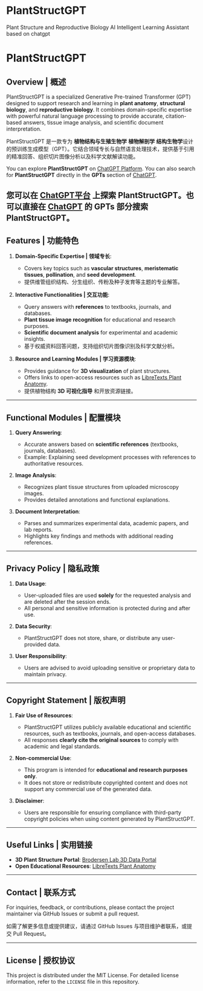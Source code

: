 # PlantStructGPT
Plant Structure and Reproductive Biology AI Intelligent Learning Assistant based on chatgpt
# PlantStructGPT

## Overview | 概述

PlantStructGPT is a specialized Generative Pre-trained Transformer (GPT) designed to support research and learning in **plant anatomy**, **structural biology**, and **reproductive biology**. It combines domain-specific expertise with powerful natural language processing to provide accurate, citation-based answers, tissue image analysis, and scientific document interpretation.

PlantStructGPT 是一款专为 **植物结构与生殖生物学** **植物解剖学** **结构生物学**设计的预训练生成模型（GPT）。它结合领域专长与自然语言处理技术，提供基于引用的精准回答、组织切片图像分析以及科学文献解读功能。

You can explore **PlantStructGPT** on [ChatGPT Platform](https://chatgpt.com/g/g-67501e6d71408191b34d9bd94416def7-plantstructgpt). You can also search for **PlantStructGPT** directly in the **GPTs** section of [ChatGPT](https://chatgpt.com/gpts).

您可以在 [ChatGPT平台](https://chatgpt.com/g/g-67501e6d71408191b34d9bd94416def7-plantstructgpt) 上探索 **PlantStructGPT**。也可以直接在 [ChatGPT](https://chatgpt.com/gpts) 的 **GPTs** 部分搜索 **PlantStructGPT**。
---

## Features | 功能特色

1. **Domain-Specific Expertise | 领域专长**:
   - Covers key topics such as **vascular structures**, **meristematic tissues**, **pollination**, and **seed development**.
   - 提供维管组织结构、分生组织、传粉及种子发育等主题的专业解答。

2. **Interactive Functionalities | 交互功能**:
   - Query answers with **references** to textbooks, journals, and databases.
   - **Plant tissue image recognition** for educational and research purposes.
   - **Scientific document analysis** for experimental and academic insights.
   - 基于权威资料回答问题，支持组织切片图像识别及科学文献分析。

3. **Resource and Learning Modules | 学习资源模块**:
   - Provides guidance for **3D visualization** of plant structures.
   - Offers links to open-access resources such as [LibreTexts Plant Anatomy](https://bio.libretexts.org).
   - 提供植物结构 **3D 可视化指导** 和开放资源链接。

---

## Functional Modules | 配置模块

1. **Query Answering**:
   - Accurate answers based on **scientific references** (textbooks, journals, databases).
   - Example: Explaining seed development processes with references to authoritative resources.
   
2. **Image Analysis**:
   - Recognizes plant tissue structures from uploaded microscopy images.
   - Provides detailed annotations and functional explanations.

3. **Document Interpretation**:
   - Parses and summarizes experimental data, academic papers, and lab reports.
   - Highlights key findings and methods with additional reading references.

---

## Privacy Policy | 隐私政策

1. **Data Usage**:
   - User-uploaded files are used **solely** for the requested analysis and are deleted after the session ends.
   - All personal and sensitive information is protected during and after use.

2. **Data Security**:
   - PlantStructGPT does not store, share, or distribute any user-provided data.

3. **User Responsibility**:
   - Users are advised to avoid uploading sensitive or proprietary data to maintain privacy.

---

## Copyright Statement | 版权声明

1. **Fair Use of Resources**:
   - PlantStructGPT utilizes publicly available educational and scientific resources, such as textbooks, journals, and open-access databases.
   - All responses **clearly cite the original sources** to comply with academic and legal standards.

2. **Non-commercial Use**:
   - This program is intended for **educational and research purposes only**.
   - It does not store or redistribute copyrighted content and does not support any commercial use of the generated data.

3. **Disclaimer**:
   - Users are responsible for ensuring compliance with third-party copyright policies when using content generated by PlantStructGPT.

---

## Useful Links | 实用链接

- **3D Plant Structure Portal**: [Brodersen Lab 3D Data Portal](https://campuspress.yale.edu/brodersenlab/3d-data-portal/)
- **Open Educational Resources**: [LibreTexts Plant Anatomy](https://bio.libretexts.org)

---

## Contact | 联系方式

For inquiries, feedback, or contributions, please contact the project maintainer via GitHub Issues or submit a pull request.

如需了解更多信息或提供建议，请通过 GitHub Issues 与项目维护者联系，或提交 Pull Request。

---

## License | 授权协议

This project is distributed under the MIT License. For detailed license information, refer to the `LICENSE` file in this repository.
